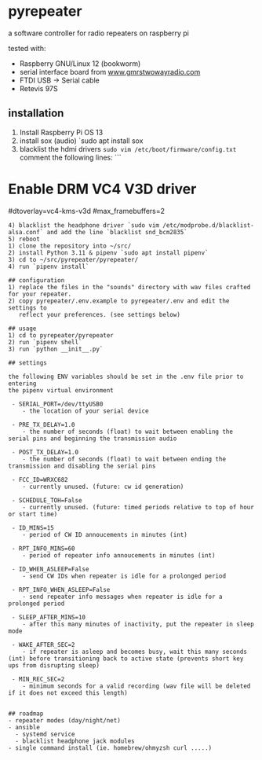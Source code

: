 # pyrepeater

a software controller for radio repeaters on raspberry pi

tested with:
- Raspberry GNU/Linux 12 (bookworm)
- serial interface board from www.gmrstwowayradio.com
- FTDI USB -> Serial cable
- Retevis 97S

## installation
1) Install Raspberry Pi OS 13
2) install sox (audio) `sudo apt install sox
3) blacklist the hdmi drivers `sudo vim /etc/boot/firmware/config.txt` comment the following lines: ```
# Enable DRM VC4 V3D driver
#dtoverlay=vc4-kms-v3d
#max_framebuffers=2
```
4) blacklist the headphone driver `sudo vim /etc/modprobe.d/blacklist-alsa.conf` and add the line `blacklist snd_bcm2835`
5) reboot
1) clone the repository into ~/src/
2) install Python 3.11 & pipenv `sudo apt install pipenv`
3) cd to ~/src/pyrepeater/pyrepeater/
4) run `pipenv install`

## configuration
1) replace the files in the "sounds" directory with wav files crafted for your repeater.
2) copy pyrepeater/.env.example to pyrepeater/.env and edit the settings to
   reflect your preferences. (see settings below)
   
## usage
1) cd to pyrepeater/pyrepeater
2) run `pipenv shell`
3) run `python __init__.py`

## settings

the following ENV variables should be set in the .env file prior to entering
the pipenv virtual environment

 - SERIAL_PORT=/dev/ttyUSB0
    - the location of your serial device

 - PRE_TX_DELAY=1.0
    - the number of seconds (float) to wait between enabling the serial pins and beginning the transmission audio

 - POST_TX_DELAY=1.0
    - the number of seconds (float) to wait between ending the transmission and disabling the serial pins

 - FCC_ID=WRXC682
    - currently unused. (future: cw id generation)

 - SCHEDULE_TOH=False
    - currently unused. (future: timed periods relative to top of hour or start time)

 - ID_MINS=15
    - period of CW ID annoucements in minutes (int)

 - RPT_INFO_MINS=60
    - period of repeater info annoucements in minutes (int)

 - ID_WHEN_ASLEEP=False
    - send CW IDs when repeater is idle for a prolonged period

 - RPT_INFO_WHEN_ASLEEP=False
    - send repeater info messages when repeater is idle for a prolonged period

 - SLEEP_AFTER_MINS=10
    - after this many minutes of inactivity, put the repeater in sleep mode

 - WAKE_AFTER_SEC=2
    - if repeater is asleep and becomes busy, wait this many seconds (int) before transitioning back to active state (prevents short key ups from disrupting sleep)

 - MIN_REC_SEC=2
    - minimum seconds for a valid recording (wav file will be deleted if it does not exceed this length)


## roadmap
- repeater modes (day/night/net)
- ansible
  - systemd service
  - blacklist headphone jack modules
- single command install (ie. homebrew/ohmyzsh curl .....)
